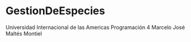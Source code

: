 # GestionDeEspecies
 Universidad Internacional de las Americas Programación 4 Marcelo José Maltés Montiel
